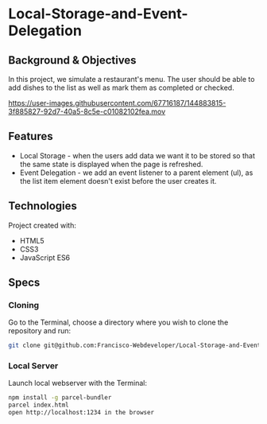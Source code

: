 # Local-Storage-and-Event-Delegation

## Background & Objectives
In this project, we simulate a restaurant's menu. 
The user should be able to add dishes to the list as well as mark them as completed or checked.

https://user-images.githubusercontent.com/67716187/144883815-3f885827-92d7-40a5-8c5e-c01082102fea.mov

## Features
* Local Storage - when the users add data we want it to be stored so that the same state is displayed when the page is refreshed.
* Event Delegation - we add an event listener to a parent element (ul), as the list item element doesn't exist before the user creates it.

## Technologies
Project created with:
* HTML5
* CSS3
* JavaScript ES6

## Specs

### Cloning
Go to the Terminal, choose a directory where you wish to clone the repository and run:
```bash
git clone git@github.com:Francisco-Webdeveloper/Local-Storage-and-Event-Delegation.git
```

### Local Server
Launch local webserver with the Terminal:
```bash
npm install -g parcel-bundler
parcel index.html
open http://localhost:1234 in the browser
